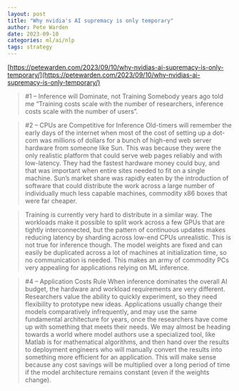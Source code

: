 ```yaml
---
layout: post
title: "Why nvidia's AI supremacy is only temporary"
author: Pete Warden
date: 2023-09-10
categories: ml/ai/nlp
tags: strategy
---
```


[https://petewarden.com/2023/09/10/why-nvidias-ai-supremacy-is-only-temporary/](https://petewarden.com/2023/09/10/why-nvidias-ai-supremacy-is-only-temporary/)

> #1 – Inference will Dominate, not Training
> Somebody years ago told me “Training costs scale with the number of researchers, inference costs scale with the number of users”.

> #2 – CPUs are Competitive for Inference
> Old-timers will remember the early days of the internet when most of the cost of setting up a dot-com was millions of dollars for a bunch of high-end web server hardware from someone like Sun. This was because they were the only realistic platform that could serve web pages reliably and with low-latency. They had the fastest hardware money could buy, and that was important when entire sites needed to fit on a single machine. Sun’s market share was rapidly eaten by the introduction of software that could distribute the work across a large number of individually much less capable machines, commodity x86 boxes that were far cheaper.

> Training is currently very hard to distribute in a similar way. The workloads make it possible to split work across a few GPUs that are tightly interconnected, but the pattern of continuous updates makes reducing latency by sharding across low-end CPUs unrealistic. This is not true for inference though. The model weights are fixed and can easily be duplicated across a lot of machines at initialization time, so no communication is needed. This makes an army of commodity PCs very appealing for applications relying on ML inference.

> #4 – Application Costs Rule
> When inference dominates the overall AI budget, the hardware and workload requirements are very different. Researchers value the
ability to quickly experiment, so they need flexibility to prototype new ideas. Applications usually change their models comparatively infrequently, and may use the same fundamental architecture for years, once the researchers have come up with something that meets their needs. We may almost be heading towards a world where model authors use a specialized tool, like Matlab is for mathematical algorithms, and then hand over the results to deployment engineers who will manually convert the results into something more efficient for an application. This will make sense because any cost savings will be multiplied over a long period of time if the model architecture remains constant (even if the weights change).